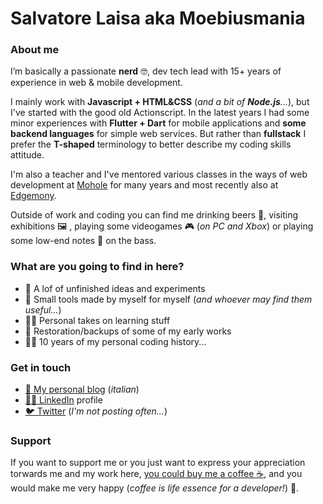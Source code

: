 # Salvatore Laisa aka Moebiusmania

### About me
I’m basically a passionate **nerd** 🤓, dev tech lead with 15+ years of experience in web & mobile development. 

I mainly work with **Javascript + HTML&CSS** (_and a bit of **Node.js**..._), but I've started with the good old Actionscript. In the latest years I had some minor experiences with **Flutter + Dart** for mobile applications and **some backend languages** for simple web services. But rather than **fullstack** I prefer the **T-shaped** terminology to better describe my coding skills attitude.

I'm also a teacher and I've mentored various classes in the ways of web development at [Mohole](https://scuola.mohole.it/) for many years and most recently also at [Edgemony](https://edgemony.com/).

Outside of work and coding you can find me drinking beers 🍻, visiting exhibitions 🖼️ , playing some videogames 🎮 (_on PC and Xbox_) or playing some low-end notes 🎵 on the bass.

### What are you going to find in here?
* 🤯 A lof of unfinished ideas and experiments
* 🔧 Small tools made by myself for myself (*and whoever may find them useful...*)
* 👨‍🏫 Personal takes on learning stuff
* 🧹 Restoration/backups of some of my early works
* 👨‍🦳 10 years of my personal coding history...

### Get in touch
* [📘 My personal blog](https://salvatorelaisa.blog/) (*italian*)
* [👨‍💼 LinkedIn](https://www.linkedin.com/in/salvatorelaisa/) profile
* [🐦 Twitter](https://twitter.com/moebiusmania) (*I'm not posting often...*)

### Support 
If you want to support me or you just want to express your appreciation torwards me and my work here, [you could buy me a coffee ☕](https://www.buymeacoffee.com/moebiusmania), and you would make me very happy (*coffee is life essence for a developer!*) 🥳.


<!--
**moebiusmania/moebiusmania** is a ✨ _special_ ✨ repository because its `README.md` (this file) appears on your GitHub profile.

Here are some ideas to get you started:

- 🔭 I’m currently working on ...
- 🌱 I’m currently learning ...
- 👯 I’m looking to collaborate on ...
- 🤔 I’m looking for help with ...
- 💬 Ask me about ...
- 📫 How to reach me: ...
- 😄 Pronouns: ...
- ⚡ Fun fact: ...
-->
